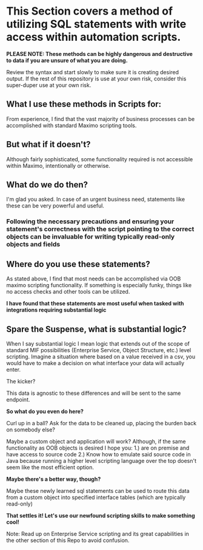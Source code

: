 # This Section covers a method of utilizing SQL statements with write access within automation scripts. #

**PLEASE NOTE: These methods can be highly dangerous and destructive to data if you are unsure of what you are doing.**

Review the syntax and start slowly to make sure it is creating desired output.
If the rest of this repository is use at your own risk, consider this super-duper use at your own risk.

## **What I use these methods in Scripts for:** ##
From experience, I find that the vast majority of business processes can be accomplished with standard Maximo scripting tools.

## **But what if it doesn't?** ##
Although fairly sophisticated, some functionality required is not accessible within Maximo, intentionally or otherwise.

## **What do we do then?** ##
I'm glad you asked. In case of an urgent business need, statements like these can be very powerful and useful.
### **Following the necessary precautions and ensuring your statement's correctness with the script pointing to the correct objects can be invaluable for writing typically read-only objects and fields** ###

## **Where do you use these statements?** ##
As stated above, I find that most needs can be accomplished via OOB maximo scripting functionality.
If something is especially funky, things like no access checks and other tools can be utilized.

**I have found that these statements are most useful when tasked with integrations requiring substantial logic**

## **Spare the Suspense, what is substantial logic?** ##
When I say substantial logic I mean logic that extends out of the scope of standard MIF possibilities (Enterprise Service, Object Structure, etc.) level scripting.
Imagine a situation where based on a value received in a csv, you would have to make a decision on what interface your data will actually enter. 

The kicker?

This data is agnostic to these differences and will be sent to the same endpoint.

**So what do you even do here?**

Curl up in a ball? Ask for the data to be cleaned up, placing the burden back on somebody else? 

Maybe a custom object and application will work? Although, if the same functionality as OOB objects is desired I hope you: 
1.) are on premise and have access to source code
2.) Know how to emulate said source code in Java because running a higher level scripting language over the top doesn't seem like the most efficient option.


**Maybe there's a better way, though?**

Maybe these newly learned sql statements can be used to route this data from a custom object into specified interface tables (which are typically read-only)

**That settles it! Let's use our newfound scripting skills to make something cool!**

Note: Read up on Enterprise Service scripting and its great capabilities in the other section of this Repo to avoid confusion.
